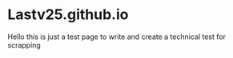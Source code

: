 # Lastv25.github.io

Hello this is just a test page to write and create a technical test for scrapping